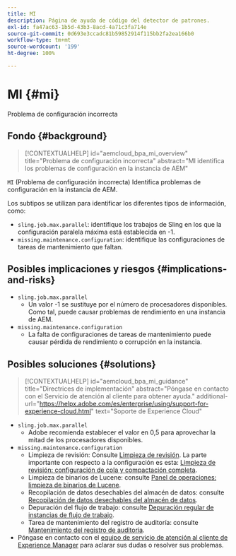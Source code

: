 ```yaml
---
title: MI
description: Página de ayuda de código del detector de patrones.
exl-id: fa47ac63-1b5d-43b3-8acd-4a71c3fa714e
source-git-commit: 0d693e3ccadc81b59852914f115bb2fa2ea166b0
workflow-type: tm+mt
source-wordcount: '199'
ht-degree: 100%

---
```


# MI {#mi}

Problema de configuración incorrecta

## Fondo {#background}

>[!CONTEXTUALHELP]
>id="aemcloud_bpa_mi_overview"
>title="Problema de configuración incorrecta"
>abstract="MI identifica los problemas de configuración en la instancia de AEM"

`MI` (Problema de configuración incorrecta) Identifica problemas de configuración en la instancia de AEM.

Los subtipos se utilizan para identificar los diferentes tipos de información, como:

* `sling.job.max.parallel`: identifique los trabajos de Sling en los que la configuración paralela máxima está establecida en -1.
* `missing.maintenance.configuration`: identifique las configuraciones de tareas de mantenimiento que faltan.

## Posibles implicaciones y riesgos {#implications-and-risks}

* `sling.job.max.parallel`
   * Un valor -1 se sustituye por el número de procesadores disponibles. Como tal, puede causar problemas de rendimiento en una instancia de AEM.
* `missing.maintenance.configuration`
   * La falta de configuraciones de tareas de mantenimiento puede causar pérdida de rendimiento o corrupción en la instancia.

## Posibles soluciones {#solutions}

>[!CONTEXTUALHELP]
>id="aemcloud_bpa_mi_guidance"
>title="Directrices de implementación"
>abstract="Póngase en contacto con el Servicio de atención al cliente para obtener ayuda."
>additional-url="https://helpx.adobe.com/es/enterprise/using/support-for-experience-cloud.html" text="Soporte de Experience Cloud"

* `sling.job.max.parallel`
   * Adobe recomienda establecer el valor en 0,5 para aprovechar la mitad de los procesadores disponibles.
* `missing.maintenance.configuration`
   * Limpieza de revisión: Consulte [Limpieza de revisión](https://experienceleague.adobe.com/es/docs/experience-manager-65/content/implementing/deploying/deploying/revision-cleanup). La parte importante con respecto a la configuración es esta: [Limpieza de revisión: configuración de cola y compactación completa](https://experienceleague.adobe.com/es/docs/experience-manager-65/content/implementing/deploying/deploying/revision-cleanup).
   * Limpieza de binarios de Lucene: consulte [Panel de operaciones: limpieza de binarios de Lucene](https://experienceleague.adobe.com/es/docs/experience-manager-65/content/sites/administering/operations/operations-dashboard#lucene-binaries-cleanup).
   * Recopilación de datos desechables del almacén de datos: consulte [Recopilación de datos desechables del almacén de datos](https://experienceleague.adobe.com/es/docs/experience-manager-65/content/sites/administering/operations/data-store-garbage-collection).
   * Depuración del flujo de trabajo: consulte [Depuración regular de instancias de flujo de trabajo](https://experienceleague.adobe.com/es/docs/experience-manager-65/content/sites/administering/operations/workflows-administering#regular-purging-of-workflow-instances).
   * Tarea de mantenimiento del registro de auditoría: consulte [Mantenimiento del registro de auditoría](https://experienceleague.adobe.com/es/docs/experience-manager-65/content/sites/administering/operations/operations-audit-log).
* Póngase en contacto con el [equipo de servicio de atención al cliente de Experience Manager](https://helpx.adobe.com/es/enterprise/using/support-for-experience-cloud.html) para aclarar sus dudas o resolver sus problemas.
